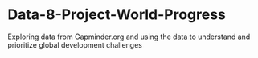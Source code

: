 # Data-8-Project-World-Progress
Exploring data from Gapminder.org and using the data to understand and prioritize global development challenges
